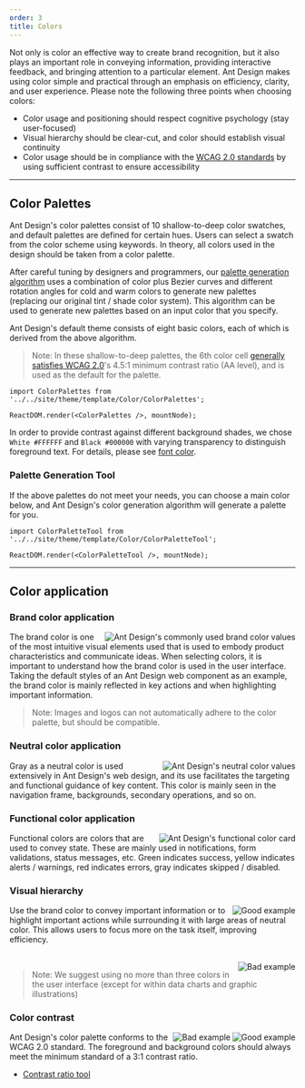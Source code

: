 ```yaml
---
order: 3
title: Colors
---
```


Not only is color an effective way to create brand recognition, but it also plays an important role in conveying information, providing interactive feedback, and bringing attention to a particular element. Ant Design makes using color simple and practical through an emphasis on efficiency, clarity, and user experience. Please note the following three points when choosing colors:

- Color usage and positioning should respect cognitive psychology (stay user-focused)
- Visual hierarchy should be clear-cut, and color should establish visual continuity
- Color usage should be in compliance with the [WCAG 2.0 standards](https://www.w3.org/WAI/WCAG20/glance/ "Web Content Accessibility Guidelines") by using sufficient contrast to ensure accessibility

---

## Color Palettes

Ant Design's color palettes consist of 10 shallow-to-deep color swatches, and default palettes are defined for certain hues. Users can select a swatch from the color scheme using keywords. In theory, all colors used in the design should be taken from a color palette.

After careful tuning by designers and programmers, our [palette generation algorithm](https://github.com/ant-design/ant-design/blob/734beb84ffc3f0469fbae1566aa8450f966cb261/components/style/color/colorPalette.less) uses a combination of color plus Bezier curves and different rotation angles for cold and warm colors to generate new palettes (replacing our original tint / shade color system). This algorithm can be used to generate new palettes based on an input color that you specify.

Ant Design's default theme consists of eight basic colors, each of which is derived from the above algorithm.

> Note: In these shallow-to-deep palettes, the 6th color cell [generally satisfies WCAG 2.0](https://leaverou.github.io/contrast-ratio/)'s 4.5:1 minimum contrast ratio (AA level), and is used as the default for the palette.

`````__react
import ColorPalettes from '../../site/theme/template/Color/ColorPalettes';

ReactDOM.render(<ColorPalettes />, mountNode);
`````

In order to provide contrast against different background shades, we chose `White #FFFFFF` and `Black #000000` with varying transparency to distinguish foreground text. For details, please see [font color](/docs/spec/font#font-color).

### Palette Generation Tool

If the above palettes do not meet your needs, you can choose a main color below, and Ant Design's color generation algorithm will generate a palette for you.

`````__react
import ColorPaletteTool from '../../site/theme/template/Color/ColorPaletteTool';

ReactDOM.render(<ColorPaletteTool />, mountNode);
`````

---

## Color application

### Brand color application

<img class="preview-img no-padding" align="right" src="https://zos.alipayobjects.com/rmsportal/lVKfKMuLmaTlnTDitPEJ.png" alt="Ant Design's commonly used brand color values">

The brand color is one of the most intuitive visual elements used that is used to embody product characteristics and communicate ideas. When selecting colors, it is important to understand how the brand color is used in the user interface. Taking the default styles of an Ant Design web component as an example, the brand color is mainly reflected in key actions and when highlighting important information.

> Note: Images and logos can not automatically adhere to the color palette, but should be compatible.

### Neutral color application

<img class="preview-img no-padding" align="right" src="https://zos.alipayobjects.com/rmsportal/AmXwsVOWrLxDfwLNlyvL.png" alt="Ant Design's neutral color values">

Gray as a neutral color is used extensively in Ant Design's web design, and its use facilitates the targeting and functional guidance of key content. This color is mainly seen in the navigation frame, backgrounds, secondary operations, and so on.

### Functional color application

<img class="preview-img no-padding" align="right" src="https://zos.alipayobjects.com/rmsportal/mewwdThVwyTQzpZQtYXw.png" alt="Ant Design's functional color card">

Functional colors are colors that are used to convey state. These are mainly used in notifications, form validations, status messages, etc. Green indicates success, yellow indicates alerts / warnings, red indicates errors, gray indicates skipped / disabled.

### Visual hierarchy

<img class="preview-img no-padding good" align="right" src="https://zos.alipayobjects.com/rmsportal/ADUfVlZwjziJRUQSMbMt.png" alt="Good example" description="Guide the user's line of sight through brand color">

Use the brand color to convey important information or to highlight important actions while surrounding it with large areas of neutral color. This allows users to focus more on the task itself, improving efficiency.

<br />

<img class="preview-img no-padding bad" align="right" src="https://zos.alipayobjects.com/rmsportal/RmSDSeAAYphuiDFszIMa.png" alt="Bad example" description="Avoid using too many colors or colors in large areas">

> Note: We suggest using no more than three colors in the user interface (except for within data charts and graphic illustrations)

### Color contrast

<img class="preview-img no-padding good" align="right" src="https://zos.alipayobjects.com/rmsportal/jeyvhMIQgoPUotNerRGy.png" alt="Good example">
<img class="preview-img no-padding bad" align="right" src="https://zos.alipayobjects.com/rmsportal/ppdlrVnFCsYVicjDrnzi.png" alt="Bad example" description="When the contrast is less than 3:1, it becomes difficult to read">

Ant Design's color palette conforms to the WCAG 2.0 standard. The foreground and background colors should always meet the minimum standard of a 3:1 contrast ratio.

- [Contrast ratio tool](https://leaverou.github.io/contrast-ratio/#%23454545-on-%23fff)
